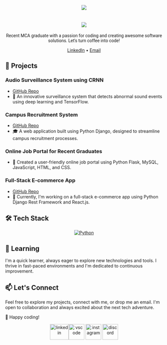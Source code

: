 <!--profile visit count-->
<div align="center">
  
[![](https://visitcount.itsvg.in/api?id=anugrahprathap&icon=3&color=6)](https://visitcount.itsvg.in)
  
</div>

<h1 align="center">
  
  <img src="https://readme-typing-svg.herokuapp.com?font=Roboto&color=4D4C7D&size=45&center=true&vCenter=true&width=600&height=100&lines=ANUGRAH+P;">
  
</h1>

<p align="center">
</p>
<p align="center" style="text-align: center; font-family: Roboto">Recent MCA graduate with a passion for coding and creating awesome software solutions. Let's turn coffee into code!</p>

<p align="center">
  <a href="https://www.linkedin.com/in/anugrahprathap/">LinkedIn</a> •
  <a href="mailto:anugrahprathap@gmail.com">Email</a>
</p>



## 💼 Projects

### Audio Surveillance System using CRNN
- [GitHub Repo](https://github.com/anugrahprathap/Audio-Survilance)
- 🎵 An innovative surveillance system that detects abnormal sound events using deep learning and TensorFlow.

### Campus Recruitment System
- [GitHub Repo](https://github.com/anugrahprathap/campus-recruitment-app)
- 🎓 A web application built using Python Django, designed to streamline campus recruitment processes.

### Online Job Portal for Recent Graduates
- 🎉 Created a user-friendly online job portal using Python Flask, MySQL, JavaScript, HTML, and CSS.

### Full-Stack E-commerce App
- [GitHub Repo](https://github.com/anugrahprathap/DjangoReactEcomerce)
- 🛒 Currently, I'm working on a full-stack e-commerce app using Python Django Rest Framework and React.js.

## 🛠️ Tech Stack
<p align="center">
  <a href="https://skillicons.dev/icons?i=python,java,js,c,cpp,nodejs,django,flask,react,tensorflow,linux,bash,postman,gcp,jenkins,kubernetes,docker,mysql,sqlite,git,github,css,bootstrap,materialui,html,powershell&perline=13">
    <img src="https://skillicons.dev/icons?i=python,java,js,c,cpp,nodejs,django,flask,react,tensorflow,linux,bash,postman,gcp,jenkins,kubernetes,docker,mysql,sqlite,git,github,css,bootstrap,materialui,html,powershell&perline=13") alt="Python" />
  </a>
</p>


## 🌱 Learning

I'm a quick learner, always eager to explore new technologies and tools. I thrive in fast-paced environments and I'm dedicated to continuous improvement.

## 📫 Let's Connect

Feel free to explore my projects, connect with me, or drop me an email. I'm open to collaboration and always excited about the next tech adventure.

🚀 Happy coding!




<p align="center">
<a href="https://www.linkedin.com/in/anugrahprathap/" target="blank"><img align="center" src="https://skillicons.dev/icons?i=linkedin" alt="linkedin" height="50" width="60" /></a><a href="https://twitter.com/anugrahprathap" target="blank"><img align="center" src="https://skillicons.dev/icons?i=twitter" alt="vscode"  alt="twitter" height="50" width="50" /></a> 
<a href="https://www.instagram.com/_anugrahprathap/" target="blank"><img align="center" src="https://skillicons.dev/icons?i=instagram" alt="instagram" height="50" width="50" /></a>
<a href="https://discord.gg/anugrahprathap" target="blank"><img align="center" src="https://skillicons.dev/icons?i=discord" alt="discord" height="50" width="50"  /></a>
  
</p>
